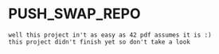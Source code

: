 # PUSH_SWAP_REPO
    well this project in't as easy as 42 pdf assumes it is :)
    this project didn't finish yet so don't take a look 